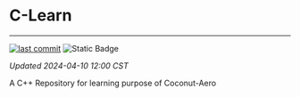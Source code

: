 # C-Learn

------------------------------------------------------------------------

[![last commit](https://img.shields.io/github/last-commit/Coconut-Aero/CLearn)](https://github.com/Coconut-Aero/CLearn/commits/master)
![Static Badge](https://img.shields.io/badge/Coconut-Aero-blue)

_Updated 2024-04-10 12:00 CST_



A C++ Repository for learning purpose of Coconut-Aero
